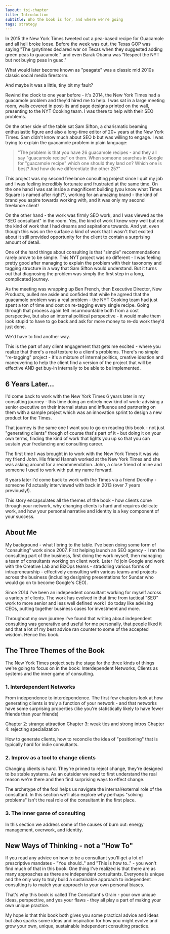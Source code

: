 ```yaml
---
layout: tsi-chapter
title: Introduction
subtitle: Who the book is for, and where we're going
tags: strategy
---
```


In 2015 the New York Times tweeted out a pea-based recipe for Guacamole and all hell broke loose. Before the week was out, the Texas GOP was saying "The @nytimes declared war on Texas when they suggested adding green peas to guacamole." and even Barak Obama was “Respect the NYT but not buying peas in guac."

What would later become known as "peagate" was a classic mid 2010s classic social media firestorm.

And maybe it was a little, tiny bit my fault?

Rewind the clock to one year before - it's 2014, the New York Times had a guacamole problem and they'd hired me to help. I was sat in a large meeting room, walls covered in post-its and page designs printed on the wall, presenting to the NYT Cooking team. I was there to help with their SEO problems.

On the other side of the table sat Sam Sifton, a charismatic beaming enthusiastic figure and also a long-time editor of 20+ years at the New York Times. Sam didn't know much about SEO b but was willing to engage. I was trying to explain the guacamole problem in plain language:

> "The problem is that you have 26 guacamole recipes - and they all say "guacamole recipe" on them. When someone searches in Google for "guacamole recipe" which one should they land on? Which one is best? And how do we differentiate the other 25?"

This project was my second freelance consulting project since I quit my job and I was feeling incredibly fortunate and frustrated at the same time. On the one hand I was sat inside a magnificent building (you know what Times Square is named after right?), working for an amazing brand - the kind of brand you aspire towards working with, and it was only my second freelance client!

On the other hand - the work was firmly SEO work, and I was viewed as the "SEO consultant" in the room. Yes, the kind of work I knew very well but not the kind of work that I had dreams and aspirations towards. And yet, even though this was on the surface a kind of work that I wasn't that excited about it still provided opportunity for the client to contain a surprising amount of detail.

One of the hard things about consulting is that "simple" recommendations rarely prove to be simple. This NYT project was no different - I was feeling pretty good after managing to explain the problem with their taxonomy and tagging structure in a way that Sam Sifton would understand. But it turns out that diagnosing the problem was simply the first step in a long, complicated journey.

As the meeting was wrapping up Ben French, then Executive Director, New Products, pulled me aside and confided that while he agreed that the guacamole problem was a real problem - the NYT Cooking team had just spent a ton of time and cost on re-tagging every single recipe. Going through that process again felt insurmountable both from a cost perspective, but also an internal political perspective - it would make them look stupid to have to go back and ask for more money to re-do work they'd just done.

We'd have to find another way.

This is the part of any client engagement that gets me excited - where you realize that there's a real texture to a client's problems. There's no simple "re-tagging" project - it's a mixture of internal politics, creative ideation and maneuvering to help the client find a version of the project that will be effective AND get buy-in internally to be able to be implemented.

## 6 Years Later...

I'd come back to work with the New York Times 6 years later in my consulting journey - this time doing an entirely new kind of work: advising a senior executive on their internal status and influence and partnering on them with a sample project which was an innovation sprint to design a new product for the Times.

That journey is the same one I want you to go on reading this book - not just "generating clients" though of course that's part of it - but doing it on your own terms, finding the kind of work that lights you up so that you can sustain your freelancing and consulting career.

The first time I was brought in to work with the New York Times it was via my friend John. His friend Hannah worked at the New York Times and she was asking around for a recommendation. John, a close friend of mine and someone I used to work with put my name forward.

6 years later I'd come back to work with the Times via a friend Dorothy - someone I'd actually interviewed with back in 2013 (over 7 years previously!).

This story encapsulates all the themes of the book - how clients come through your network, why changing clients is hard and requires delicate work, and how your personal narrative and identity is a key component of your success.

## About Me

My background - what I bring to the table. I've been doing some form of "consulting" work since 2007. First helping launch an SEO agency - I ran the consulting part of the business, first doing the work myself, then managing a team of consultants working on client work. Later I'd join Google and work with the Creative Lab and BizOps teams - straddling various forms of intrapreneurship - effectively consulting with various teams and projects across the business (including designing presentations for Sundar who would go on to become Google's CEO).

Since 2014 I've been an independent consultant working for myself across a variety of clients. The work has evolved in that time from tactical "SEO" work to more senior and less well defined work I do today like advising CEOs, putting together business cases for investment and more.

Throughout my own journey I've found that writing about independent consulting was generative and useful for me personally, that people liked it and that a lot of my best advice ran counter to some of the accepted wisdom. Hence this book.

## The Three Themes of the Book

The New York Times project sets the stage for the three kinds of things we're going to focus on in the book: Interdependent Networks, Clients as systems and the inner game of consulting.

### 1. Interdependent Networks

From independence to interdependence. The first few chapters look at how generating clients is truly a function of your network - and that networks have some surprising properties (like you're statistically likely to have fewer friends than your friends)

Chapter 2: strange attraction
Chapter 3: weak ties and strong intros
Chapter 4: rejecting specialization

How to generate clients, how to reconcile the idea of "positioning" that is typically hard for indie consultants.

### 2. Improv as a tool to change clients

Changing clients is hard. They're primed to reject change, they're designed to be stable systems. As an outsider we need to first understand the real reason we're there and then find surprising ways to effect change.

The archetype of the fool helps us navigate the internal/external role of the consultant. In this section we'll also explore why perhaps "solving problems" isn't the real role of the consultant in the first place.

### 3. The inner game of consulting

In this section we address some of the causes of burn out: energy management, overwork, and identity.


## New Ways of Thinking - not a "How To"

If you read any advice on how to be a consultant you'll get a lot of prescriptive mandates - "You should.." and "This is how to.." - you won't find much of that in this book. One thing I've realized is that there are as many approaches as there are independent consultants. Everyone is unique and the only way to truly build a sustainable approach to independent consulting is to match your approach to your own personal biases.

That's why this book is called The Consultant's Grain - your own unique ideas, perspective, and yes your flaws - they all play a part of making your own unique practice.

My hope is that this book both gives you some practical advice and ideas but also sparks some ideas and inspiration for how you might evolve and grow your own, unique, sustainable independent consulting practice.
